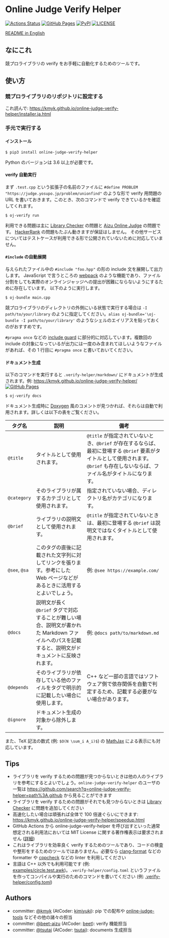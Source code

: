 # Online Judge Verify Helper

[![Actions Status](https://github.com/kmyk/online-judge-verify-helper/workflows/verify/badge.svg)](https://github.com/kmyk/online-judge-verify-helper/actions)
[![GitHub Pages](https://img.shields.io/static/v1?label=GitHub+Pages&message=+&color=brightgreen&logo=github)](https://kmyk.github.io/online-judge-verify-helper/)
[![PyPI](https://img.shields.io/pypi/v/online-judge-verify-helper)](https://pypi.org/project/online-judge-verify-helper/)
[![LICENSE](https://img.shields.io/pypi/l/online-judge-verify-helper.svg)](https://github.com/kmyk/online-judge-verify-helper/blob/master/LICENSE)

[README in English](README.md)

## なにこれ

競プロライブラリの verify をお手軽に自動化するためのツールです。

## 使い方

### 競プロライブラリのリポジトリに設定する

これ読んで: <https://kmyk.github.io/online-judge-verify-helper/installer.ja.html>

### 手元で実行する

#### インストール

``` console
$ pip3 install online-judge-verify-helper
```

Python のバージョンは 3.6 以上が必要です。

#### verify 自動実行

まず `.test.cpp` という拡張子の名前のファイルに `#define PROBLEM "https://judge.yosupo.jp/problem/unionfind"` のような形で verify 用問題の URL を書いておきます。このとき、次のコマンドで verify できているかを確認してくれます。

``` console
$ oj-verify run
```

利用できる問題は主に [Library Checker](https://judge.yosupo.jp/) の問題と [Aizu Online Judge](https://onlinejudge.u-aizu.ac.jp/home) の問題です。
[HackerRank](https://www.hackerrank.com/) の問題もたぶん動きますが保証はしません。
その他サービスについてはテストケースが利用できる形で公開されていないために対応していません。

#### `#include` の自動展開

与えられたファイル中の `#include "foo.hpp"` の形の include 文を展開して出力します。
JavaScript で言うところの [webpack](https://webpack.js.org/) のような機能であり、ファイル分割をしても実際のオンラインジャッジへの提出が困難にならないようにするために存在しています。
以下のように実行します。

``` console
$ oj-bundle main.cpp
```

競プロライブラリのディレクトリの外側にいる状態で実行する場合は `-I path/to/your/library` のように指定してください。`alias oj-bundle='\oj-bundle -I path/to/your/library'` のようなシェルのエイリアスを貼っておくのがおすすめです。

`#pragma once` などの [include guard](https://ja.wikibooks.org/wiki/More_C%2B%2B_Idioms/%E3%82%A4%E3%83%B3%E3%82%AF%E3%83%AB%E3%83%BC%E3%83%89%E3%82%AC%E3%83%BC%E3%83%89%E3%83%9E%E3%82%AF%E3%83%AD%28Include_Guard_Macro%29) に部分的に対応しています。複数回の include の対象になっているが出力には一度のみ含まれてほしいようなファイルがあれば、その 1 行目に `#pragma once` と書いておいてください。

#### ドキュメント生成

以下のコマンドを実行すると `.verify-helper/markdown/` にドキュメントが生成されます。例: [https://kmyk.github.io/online-judge-verify-helper/ ![GitHub Pages](https://img.shields.io/static/v1?label=GitHub+Pages&message=+&color=brightgreen&logo=github)](https://kmyk.github.io/online-judge-verify-helper/)

``` console
$ oj-verify docs
```

ドキュメント生成時に [Doxygen](http://www.doxygen.jp/) 風のコメントが見つかれば、それらは自動で利用されます。詳しくは以下の表をご覧ください。

|タグ名|説明|備考|
|---|---|---|
|`@title`|タイトルとして使用されます。|`@title` が指定されていないとき、`@brief` が存在するならば、最初に登場する `@brief` 要素がタイトルとして使用されます。`@brief` も存在しないならば、ファイル名がタイトルになります。|
|`@category`|そのライブラリが属するカテゴリとして使用されます。|指定されていない場合、ディレクトリ名がカテゴリになります。|
|`@brief`|ライブラリの説明文として使用されます。|`@title` が指定されていないときは、最初に登場する `@brief` は説明文ではなくタイトルとして使用されます。|
|`@see`, `@sa`|このタグの直後に記載された文字列に対してリンクを張ります。参考にした Web ページなどがあるときに活用するとよいでしょう。|例: `@see https://example.com/`|
|`@docs`|説明文が長く `@brief` タグで対応することが難しい場合、説明文が書かれた Markdown ファイルへのパスを記載すると、説明文がドキュメントに反映されます。|例: `@docs path/to/markdown.md`|
|`@depends`|そのライブラリが依存している他のファイルをタグで明示的に記載したい場合に使用します。|C++ など一部の言語ではソフトウェア側で依存関係を自動で判定するため、記載する必要がない場合があります。|
|`@ignore`|ドキュメント生成の対象から除外します。||

また、TeX 記法の数式 (例: `$O(N \sum_i A_i)$`) の [MathJax](https://www.mathjax.org/) による表示にも対応しています。

## Tips

-   ライブラリを verify するための問題が見つからないときは他の人のライブラリを参考にするとよいでしょう。`online-judge-verify-helper` のユーザの一覧は <https://github.com/search?q=online-judge-verify-helper+path%3A.github> から見ることができます
-   ライブラリを verify するための問題がそれでも見つからないときは [Library Checker](https://judge.yosupo.jp/) に問題を追加してください
-   高速化したい場合は頑張れば全体で 100 倍速ぐらいにできます: <https://kmyk.github.io/online-judge-verify-helper/speedup.html>
-   GitHub Actions から online-judge-verify-helper を呼び出すといった通常想定される利用法においては MIT License に関する著作権表示は要求されません ([詳細](https://github.com/kmyk/online-judge-verify-helper/issues/34))
-   これはライブラリを効率良く verify するためのツールであり、コードの検査や整形をするためのツールではありません。必要なら [clang-format](https://clang.llvm.org/docs/ClangFormat.html) などの formatter や [cppcheck](http://cppcheck.sourceforge.net/) などの linter を利用してください
-   言語は C++ 以外でも利用可能です (例: [examples/circle.test.awk](https://github.com/kmyk/online-judge-verify-helper/tree/master/examples/circle.test.awk))。`.verify-helper/config.toml` というファイルを作ってコンパイルや実行のためのコマンドを書いてください (例: [.verify-helper/config.toml](https://github.com/kmyk/online-judge-verify-helper/blob/master/.verify-helper/config.toml))

## Authors

-   committer: [@kmyk](https://github.com/kmyk) (AtCoder: [kimiyuki](https://atcoder.jp/users/kimiyuki)): pip での配布や [online-judge-tools](https://github.com/kmyk/online-judge-tools) などその他の諸々の担当
-   committer: [@beet-aizu](https://github.com/beet-aizu) (AtCoder: [beet](https://atcoder.jp/users/beet)): verify 機能担当
-   committer: [@tsutaj](https://github.com/tsutaj) (AtCoder: [tsutaj](https://atcoder.jp/users/tsutaj)): documents 生成担当
